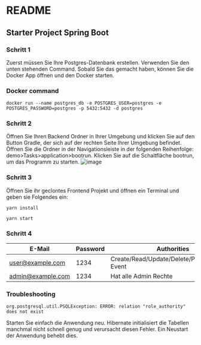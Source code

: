 # README #

## Starter Project Spring Boot


### Schritt 1
Zuerst müssen Sie Ihre Postgres-Datenbank erstellen. Verwenden Sie den unten stehenden Command. Sobald Sie das gemacht haben, können Sie die Docker App öffnen und den Docker starten.
### Docker command
```
docker run --name postgres_db -e POSTGRES_USER=postgres -e POSTGRES_PASSWORD=postgres -p 5432:5432 -d postgres
```
### Schritt 2
Öffnen Sie Ihren Backend Ordner in Ihrer Umgebung und klicken Sie auf den Button Gradle, der sich auf der rechten Seite Ihrer Umgebung befindet. Öffnen Sie die Ordner in der Navigationsleiste in der folgenden Reihenfolge: demo>Tasks>application>bootrun. Klicken Sie auf die Schaltfläche bootrun, um das Programm zu starten.
![image](https://github.com/nussbaumerv/ueK223_Team4_Event_Backend/assets/113606362/56b44c91-eb42-4c9d-999e-4cf89c6210c7)

### Schritt 3
Öffnen Sie ihr geclontes Frontend Projekt und öffnen ein Terminal und geben sie Folgendes ein:

```
yarn install
```
```
yarn start
```

### Schritt 4
| E-Mail            | Password | Authorities                                      |   
|-------------------|----------|--------------------------------------------------|
| user@example.com  | 1234     | Create/Read/Update/Delete/Participate/Join Event |   
| admin@example.com | 1234     | Hat alle Admin Rechte                            |  

### Troubleshooting

```
org.postgresql.util.PSQLException: ERROR: relation "role_authority" does not exist
```
Starten Sie einfach die Anwendung neu. Hibernate initialisiert die Tabellen manchmal nicht schnell genug und verursacht diesen Fehler. Ein Neustart der Anwendung behebt dies.

